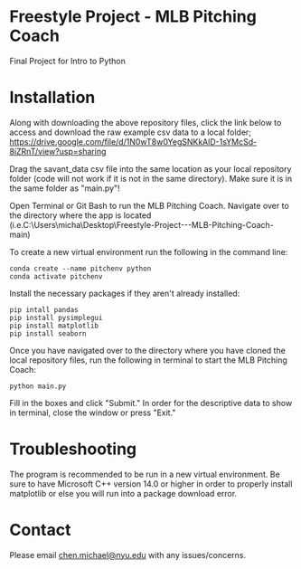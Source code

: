 # Freestyle Project - MLB Pitching Coach
 Final Project for Intro to Python

# Installation
Along with downloading the above repository files, click the link below to access and download the raw example csv data to a local folder;
https://drive.google.com/file/d/1N0wT8w0YegSNKkAlD-1sYMcSd-8iZRnT/view?usp=sharing

Drag the savant_data csv file into the same location as your local repository folder (code will not work if it is not in the same directory). Make sure it is in the same folder as "main.py"!

Open Terminal or Git Bash to run the MLB Pitching Coach. Navigate over to the directory where the app is located (i.e.C:\Users\micha\Desktop\Freestyle-Project---MLB-Pitching-Coach-main)

To create a new virtual environment run the following in the command line:
```
conda create --name pitchenv python
conda activate pitchenv
```

Install the necessary packages if they aren't already installed:
```
pip intall pandas
pip install pysimplegui
pip install matplotlib
pip install seaborn
```

Once you have navigated over to the directory where you have cloned the local repository files, run the following in terminal to start the MLB Pitching Coach:

```
python main.py
```

Fill in the boxes and click "Submit." In order for the descriptive data to show in terminal, close the window or press "Exit."

# Troubleshooting
The program is recommended to be run in a new virtual environment. Be sure to have Microsoft C++ version 14.0 or higher in order to properly install matplotlib or else you will run into a package download error.


# Contact
Please email chen.michael@nyu.edu with any issues/concerns.
